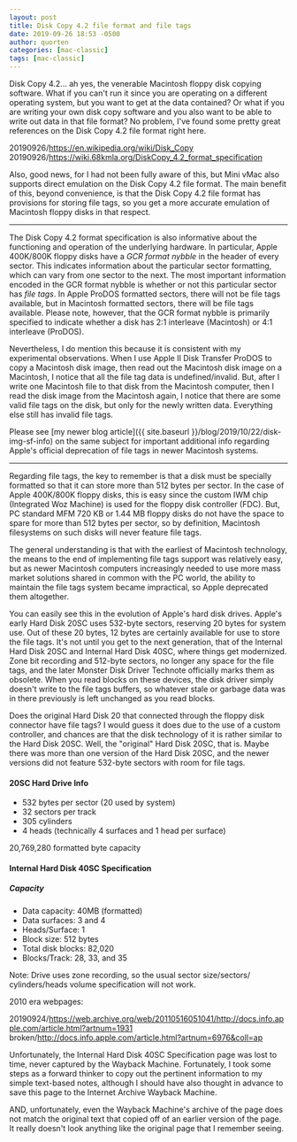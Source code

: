 ```yaml
---
layout: post
title: Disk Copy 4.2 file format and file tags
date: 2019-09-26 18:53 -0500
author: quorten
categories: [mac-classic]
tags: [mac-classic]
---
```


Disk Copy 4.2... ah yes, the venerable Macintosh floppy disk copying
software.  What if you can't run it since you are operating on a
different operating system, but you want to get at the data contained?
Or what if you are writing your own disk copy software and you also
want to be able to write out data in that file format?  No problem,
I've found some pretty great references on the Disk Copy 4.2 file
format right here.

20190926/https://en.wikipedia.org/wiki/Disk_Copy  
20190926/https://wiki.68kmla.org/DiskCopy_4.2_format_specification

Also, good news, for I had not been fully aware of this, but Mini vMac
also supports direct emulation on the Disk Copy 4.2 file format.  The
main benefit of this, beyond convenience, is that the Disk Copy 4.2
file format has provisions for storing file tags, so you get a more
accurate emulation of Macintosh floppy disks in that respect.

<!-- more -->

----------

The Disk Copy 4.2 format specification is also informative about the
functioning and operation of the underlying hardware.  In particular,
Apple 400K/800K floppy disks have a _GCR format nybble_ in the header
of every sector.  This indicates information about the particular
sector formatting, which can vary from one sector to the next.  The
most important information encoded in the GCR format nybble is whether
or not this particular sector has _file tags_.  In Apple ProDOS
formatted sectors, there will not be file tags available, but in
Macintosh formatted sectors, there will be file tags available.
Please note, however, that the GCR format nybble is primarily
specified to indicate whether a disk has 2:1 interleave (Macintosh) or
4:1 interleave (ProDOS).

Nevertheless, I do mention this because it is consistent with my
experimental observations.  When I use Apple II Disk Transfer ProDOS
to copy a Macintosh disk image, then read out the Macintosh disk image
on a Macintosh, I notice that all the file tag data is
undefined/invalid.  But, after I write one Macintosh file to that disk
from the Macintosh computer, then I read the disk image from the
Macintosh again, I notice that there are some valid file tags on the
disk, but only for the newly written data.  Everything else still has
invalid file tags.

Please see [my newer blog article]({{ site.baseurl
}}/blog/2019/10/22/disk-img-sf-info) on the same subject for important
additional info regarding Apple's official deprecation of file tags in
newer Macintosh systems.

----------

Regarding file tags, the key to remember is that a disk must be
specially formatted so that it can store more than 512 bytes per
sector.  In the case of Apple 400K/800K floppy disks, this is easy
since the custom IWM chip (Integrated Woz Machine) is used for the
floppy disk controller (FDC).  But, PC standard MFM 720 KB or 1.44 MB
floppy disks do not have the space to spare for more than 512 bytes
per sector, so by definition, Macintosh filesystems on such disks will
never feature file tags.

The general understanding is that with the earliest of Macintosh
technology, the means to the end of implementing file tags support was
relatively easy, but as newer Macintosh computers increasingly needed
to use more mass market solutions shared in common with the PC world,
the ability to maintain the file tags system became impractical, so
Apple deprecated them altogether.

You can easily see this in the evolution of Apple's hard disk drives.
Apple's early Hard Disk 20SC uses 532-byte sectors, reserving 20 bytes
for system use.  Out of these 20 bytes, 12 bytes are certainly
available for use to store the file tags.  It's not until you get to
the next generation, that of the Internal Hard Disk 20SC and Internal
Hard Disk 40SC, where things get modernized.  Zone bit recording and
512-byte sectors, no longer any space for the file tags, and the later
Monster Disk Driver Technote officially marks them as obsolete.  When
you read blocks on these devices, the disk driver simply doesn't write
to the file tags buffers, so whatever stale or garbage data was in
there previously is left unchanged as you read blocks.

Does the original Hard Disk 20 that connected through the floppy disk
connector have file tags?  I would guess it does due to the use of a
custom controller, and chances are that the disk technology of it is
rather similar to the Hard Disk 20SC.  Well, the "original" Hard Disk
20SC, that is.  Maybe there was more than one version of the Hard Disk
20SC, and the newer versions did not feature 532-byte sectors with
room for file tags.

#### 20SC Hard Drive Info
* 532 bytes per sector (20 used by system)
* 32 sectors per track
* 305 cylinders
* 4 heads (technically 4 surfaces and 1 head per surface)

20,769,280 formatted byte capacity

#### Internal Hard Disk 40SC Specification

##### Capacity
* Data capacity: 40MB (formatted)
* Data surfaces: 3 and 4
* Heads/Surface: 1
* Block size: 512 bytes
* Total disk blocks: 82,020
* Blocks/Track: 28, 33, and 35

Note: Drive uses zone recording, so the usual sector size/sectors/
cylinders/heads volume specification will not work.

2010 era webpages:

20190924/https://web.archive.org/web/20110516051041/http://docs.info.apple.com/article.html?artnum=1931  
broken/http://docs.info.apple.com/article.html?artnum=6976&coll=ap

Unfortunately, the Internal Hard Disk 40SC Specification page was lost
to time, never captured by the Wayback Machine.  Fortunately, I took
some steps as a forward thinker to copy out the pertinent information
to my simple text-based notes, although I should have also thought in
advance to save this page to the Internet Archive Wayback Machine.

AND, unfortunately, even the Wayback Machine's archive of the page
does not match the original text that copied off of an earlier version
of the page.  It really doesn't look anything like the original page
that I remember seeing.
